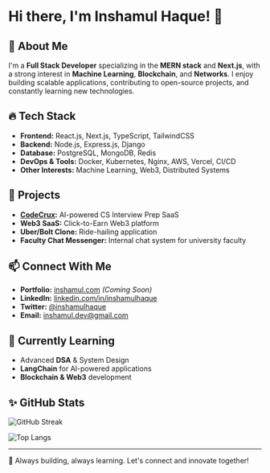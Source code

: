 # Hi there, I'm Inshamul Haque! 👋

## 🚀 About Me
I'm a **Full Stack Developer** specializing in the **MERN stack** and **Next.js**, with a strong interest in **Machine Learning**, **Blockchain**, and **Networks**. I enjoy building scalable applications, contributing to open-source projects, and constantly learning new technologies.

## 🔥 Tech Stack
- **Frontend:** React.js, Next.js, TypeScript, TailwindCSS
- **Backend:** Node.js, Express.js, Django
- **Database:** PostgreSQL, MongoDB, Redis
- **DevOps & Tools:** Docker, Kubernetes, Nginx, AWS, Vercel, CI/CD
- **Other Interests:** Machine Learning, Web3, Distributed Systems

## 📌 Projects
- **[CodeCrux](https://github.com/Inshamul/CodeCrux):** AI-powered CS Interview Prep SaaS
- **Web3 SaaS:** Click-to-Earn Web3 platform
- **Uber/Bolt Clone:** Ride-hailing application
- **Faculty Chat Messenger:** Internal chat system for university faculty

## 📫 Connect With Me
- **Portfolio:** [inshamul.com](https://inshamul.com) *(Coming Soon)*
- **LinkedIn:** [linkedin.com/in/inshamulhaque](https://linkedin.com/in/inshamulhaque)
- **Twitter:** [@inshamulhaque](https://twitter.com/inshamulhaque)
- **Email:** inshamul.dev@gmail.com

## 🌱 Currently Learning
- Advanced **DSA** & System Design
- **LangChain** for AI-powered applications
- **Blockchain & Web3** development

## ✨ GitHub Stats
![GitHub Streak](https://github-readme-streak-stats.herokuapp.com/?user=Inshamhaque&theme=radical)

![Top Langs](https://github-readme-stats.vercel.app/api/top-langs/?username=Inshamhaque&layout=compact&theme=radical)

---
🚀 Always building, always learning. Let's connect and innovate together!

